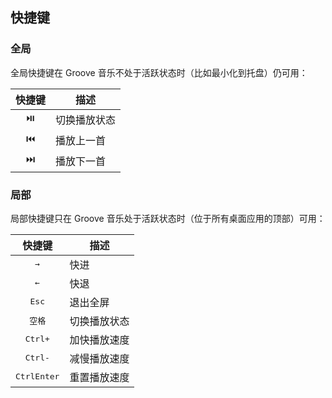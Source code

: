 ## 快捷键

### 全局

全局快捷键在 Groove 音乐不处于活跃状态时（比如最小化到托盘）仍可用：

|  快捷键 |      描述   |
| :-----: | ----------- |
|   ⏯️   | 切换播放状态 |
|   ⏮️   | 播放上一首   |
|   ⏭️   | 播放下一首   |

### 局部

局部快捷键只在 Groove 音乐处于活跃状态时（位于所有桌面应用的顶部）可用：

|             快捷键              | 描述         |
| :-----------------------------: | ------------ |
|      <kbd>→</kbd>      | 快进         |
|      <kbd>←</kbd>       | 快退         |
|      <kbd>Esc</kbd>             | 退出全屏     |
|        <kbd>空格</kbd>         | 切换播放状态 |
|   <kbd>Ctrl</kbd><kbd>+</kbd>   | 加快播放速度 |
|   <kbd>Ctrl</kbd><kbd>-</kbd>   | 减慢播放速度 |
| <kbd>Ctrl</kbd><kbd>Enter</kbd> | 重置播放速度 |